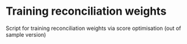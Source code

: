 # Training reconciliation weights

Script for training reconciliation weights via score optimisation (out of sample version)

